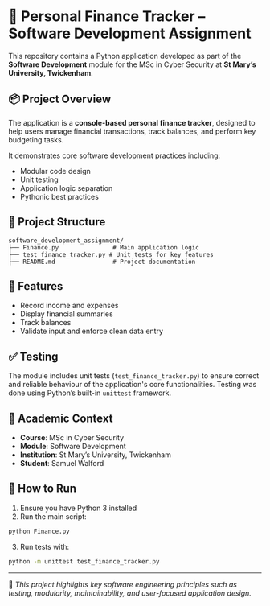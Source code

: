 # 💼 Personal Finance Tracker – Software Development Assignment

This repository contains a Python application developed as part of the **Software Development** module for the MSc in Cyber Security at **St Mary’s University, Twickenham**.

## 📦 Project Overview

The application is a **console-based personal finance tracker**, designed to help users manage financial transactions, track balances, and perform key budgeting tasks.

It demonstrates core software development practices including:
- Modular code design
- Unit testing
- Application logic separation
- Pythonic best practices

## 🧱 Project Structure

```
software_development_assignment/
├── Finance.py               # Main application logic
├── test_finance_tracker.py # Unit tests for key features
├── README.md                # Project documentation
```

## 🧪 Features

- Record income and expenses
- Display financial summaries
- Track balances
- Validate input and enforce clean data entry

## ✅ Testing

The module includes unit tests (`test_finance_tracker.py`) to ensure correct and reliable behaviour of the application's core functionalities. Testing was done using Python’s built-in `unittest` framework.

## 🧠 Academic Context

- **Course**: MSc in Cyber Security
- **Module**: Software Development
- **Institution**: St Mary’s University, Twickenham
- **Student**: Samuel Walford

## 🚀 How to Run

1. Ensure you have Python 3 installed
2. Run the main script:

```bash
python Finance.py
```

3. Run tests with:

```bash
python -m unittest test_finance_tracker.py
```

---

📝 *This project highlights key software engineering principles such as testing, modularity, maintainability, and user-focused application design.*
